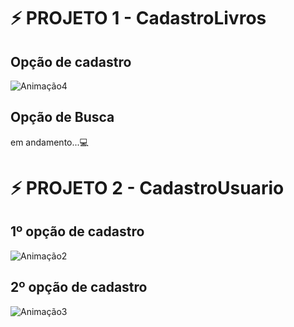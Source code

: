 # :zap: PROJETO 1 - CadastroLivros 

## Opção de cadastro
![Animação4](https://user-images.githubusercontent.com/81039247/155239723-005658db-044f-43d8-bdfa-5deb3968c818.gif)

## Opção de Busca
em andamento...:computer:

# :zap: PROJETO 2 - CadastroUsuario

## 1º opção de cadastro
![Animação2](https://user-images.githubusercontent.com/81039247/155238948-b7258665-fe10-4325-ae2d-a3d36628f878.gif)
## 2º opção de cadastro
![Animação3](https://user-images.githubusercontent.com/81039247/155238964-9ed71489-49e4-4ea7-9476-3343f8e3ba22.gif)



